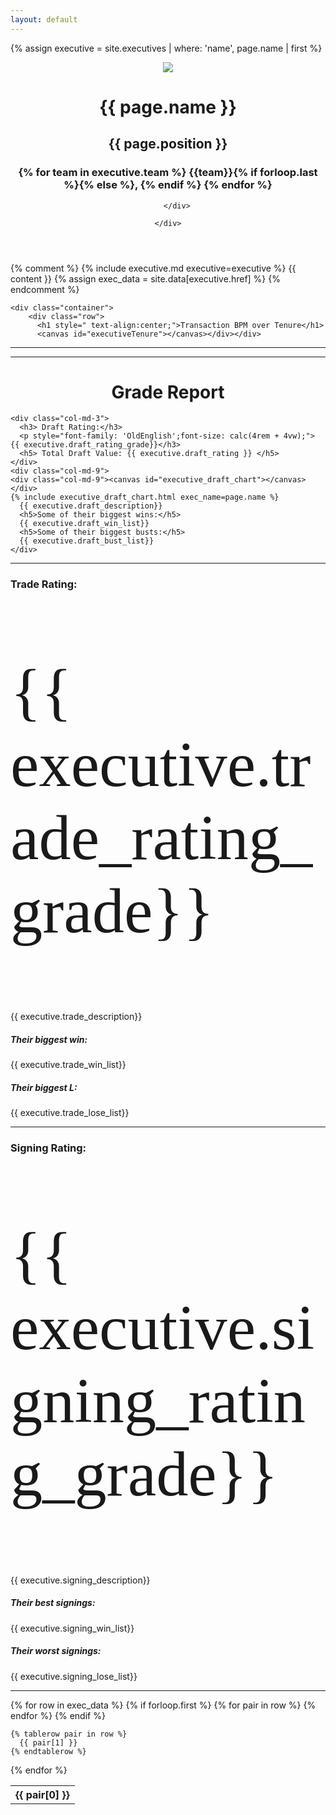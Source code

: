 ```yaml
---
layout: default
---
```


{% assign executive = site.executives | where: 'name', page.name | first %}

<head>
    <script src="https://cdn.jsdelivr.net/npm/chart.js"></script>
    <script src="https://d3js.org/d3.v5.min.js"></script>
    <script src="https://cdnjs.cloudflare.com/ajax/libs/luxon/3.4.4/luxon.min.js"></script>
    <script src="https://cdnjs.cloudflare.com/ajax/libs/chartjs-adapter-luxon/0.2.1/chartjs-adapter-luxon.min.js"></script>
    <script src="https://cdnjs.cloudflare.com/ajax/libs/chartjs-plugin-annotation/3.0.1/chartjs-plugin-annotation.min.js"></script>

  </head>

<header class="masthead">
    <div class="overlay"></div>
    <div class="container">
        <div class="row">
            <div class="page-heading">
                <img src="../assets/img/headshots/{{ executive.href }}.png" >
                <h1>{{ page.name }}</h1>
                <h2>{{ page.position }}</h2>
                <h3 class="post-subtitle">
                    {% for team in executive.team  %}
                    {{team}}{% if forloop.last %}{% else %}, {% endif %}
                    {% endfor %}
                </h3>
            </div>
            
        </div>
        
    </div>
    
</header>

{% comment %}
{% include executive.md executive=executive %}
            {{ content }}
{% assign exec_data = site.data[executive.href] %}
{% endcomment %}


    <div class="container">
        <div class="row">
          <h1 style=" text-align:center;">Transaction BPM over Tenure</h1>
          <canvas id="executiveTenure"></canvas></div></div>

<!-- <script type="module" src="dimensions.js"></script> -->
<script>
  
  // Load the dataset
  d3.csv("https://raw.githubusercontent.com/mcoirad/the-grunfeld/master/_data/{{ executive.href }}.csv").then(makeChart);
  
  function makeChart(exec_data) {
    
    var dateLabels = exec_data.map(function (d) {
      return d.date.slice(0, 10);
    });
    var scoreData = exec_data.map(function (d) {
      return d.value;
    });
    var tooltipData = exec_data.map(function (d) {
      var plusSign = '+';
      if (d.single_value < 0){
        plusSign = '';
      } 
      return d.Transaction + ': ' + plusSign + d.single_value;
    });
    var pointRadii = exec_data.map(function(d) {
      return Math.sqrt(Math.abs(d.single_value) / 100);
    });
    var valueMin = Math.min(...exec_data.map(function(d) {
      return parseInt(d.single_value);
    }));
    var valueMax = Math.max(...exec_data.map(function(d) {
      return Math.abs(parseInt(d.single_value));
    }));
    var pointColors = exec_data.map(function(d) {
      var lightness = Math.max(( (Math.abs(d.single_value) / valueMax ) * -50) + 100, 55);
      var hue = 204;
      if (d.single_value < 0) {
        hue = 0;
      };
      return "hsla(" + hue + ", 100%, " + lightness + "%, 0.5)";
    });
    
    const config = {
      
    };
    

    const myChart = new Chart('executiveTenure', {
      data: {
        labels: dateLabels,
          datasets: [{
            label: 'My First Dataset',
            data: scoreData,
            fill: false,
            borderColor: 'rgb(75, 192, 192)',
            tension: 0.1,
            pointRadius:  pointRadii,
            pointHoverBackgroundColor: 'black',
            pointHoverRadius: pointRadii,
            pointBackgroundColor: pointColors
          }]
      },
      type: 'line',
      options: {
        scales: {
          x: {
            type: 'time',
            time: {
                unit: 'day',
                round: 'day',
                displayFormats: {
                    day: 'MMM yyyy',
                    month: 'MMM yyyy'
                }
            }
          },
          
        },
        responsive: true,
        plugins: {
          legend: {
            display: false,
          },
          title: {
            display: true,
            text: '{{ executive.name }}'
          },
          tooltip: {
            callbacks: {
                label: function(context) {
                    return tooltipData[ context.dataIndex];
                }
            },
            mode: 'nearest',
            intersect: false,
          },
          annotation: {
            annotations: {
              line: {
                type: 'line',
                yMin: 0,
                yMax: 0,
                borderWidth: 2,
                borderColor: 'gray'
              }
            }
          }
        },
        hover: {
          mode: 'nearest',
          intersect: false
        },
      }
      
    });
    console.log("hello");
  }
  
</script>
<hr>
<hr>
<div class="container">
  <div class="row">
    <h1 style=" text-align:center;">Grade Report</h1>
    
    <div class="col-md-3">
      <h3> Draft Rating:</h3>
      <p style="font-family: 'OldEnglish';font-size: calc(4rem + 4vw);"> {{ executive.draft_rating_grade}}</h3>
      <h5> Total Draft Value: {{ executive.draft_rating }} </h5>
    </div>
    <div class="col-md-9">
    <div class="col-md-9"><canvas id="executive_draft_chart"></canvas></div>
    {% include executive_draft_chart.html exec_name=page.name %}
      {{ executive.draft_description}}
      <h5>Some of their biggest wins:</h5>
      {{ executive.draft_win_list}}
      <h5>Some of their biggest busts:</h5>
      {{ executive.draft_bust_list}}
    </div>
  </div>
</div>
<hr>

<div class="container">
  <div class="row">
    <div class="col-md-3">
      <h3> Trade Rating:</h3>
      <p style="font-family: 'OldEnglish';font-size: calc(4rem + 4vw);"> {{ executive.trade_rating_grade}}</h3>
    </div>
    <div class="col-md-9">
      {{ executive.trade_description}}
      <h5>Their biggest win:</h5>
      {{ executive.trade_win_list}}
      <h5>Their biggest L:</h5>
      {{ executive.trade_lose_list}}
    </div>
  </div>
</div>
<hr>

<div class="container">
  <div class="row">
    <div class="col-md-3">
      <h3> Signing Rating:</h3>
      <p style="font-family: 'OldEnglish';font-size: calc(4rem + 4vw);"> {{ executive.signing_rating_grade}}</h3>
    </div>
    <div class="col-md-9">
      {{ executive.signing_description}}
      <h5>Their best signings:</h5>
      {{ executive.signing_win_list}}
      <h5>Their worst signings:</h5>
      {{ executive.signing_lose_list}}
    </div>
  </div>
</div>
<hr>
  

<div class="container">
<table class="table table-striped">
  {% for row in exec_data %}
    {% if forloop.first %}
    <tr>
      {% for pair in row %}
        <th>{{ pair[0] }}</th>
      {% endfor %}
    </tr>
    {% endif %}

    {% tablerow pair in row %}
      {{ pair[1] }}
    {% endtablerow %}
  {% endfor %}
</table>
</div>